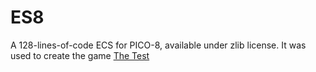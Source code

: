 # ES8

A 128-lines-of-code ECS for PICO-8, available under zlib license. It was used to create the game [The Test](https://www.lexaloffle.com/bbs/?pid=172112#p)